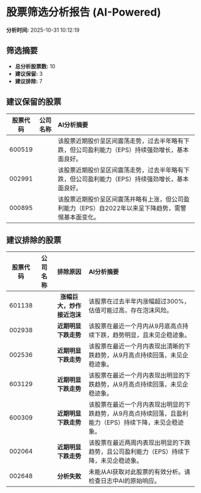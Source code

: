 # 股票筛选分析报告 (AI-Powered)

**分析时间:** 2025-10-31 10:12:19

## 筛选摘要

- **总分析股票数:** 10
- **建议保留:** 3
- **建议排除:** 7

## 建议保留的股票

| 股票代码 | 公司名称 | AI分析摘要 |
|:---:|:---:|:---|
| 600519 |  | 该股票近期股价呈区间震荡走势，过去半年略有下跌，但公司盈利能力（EPS）持续强劲增长，基本面良好。 |
| 002991 |  | 该股票近期股价呈区间震荡走势，过去半年略有下跌，但公司盈利能力（EPS）持续强劲增长，基本面良好。 |
| 000895 |  | 该股票近期股价呈区间震荡并略有上涨，但公司盈利能力（EPS）自2022年以来呈下降趋势，需警惕基本面变化。 |

## 建议排除的股票

| 股票代码 | 公司名称 | 排除原因 | AI分析摘要 |
|:---:|:---:|:---:|:---|
| 601138 |  | **涨幅巨大，炒作接近泡沫** | 该股票在过去半年内涨幅超过300%，估值可能过高，存在泡沫风险。 |
| 002938 |  | **近期明显下跌走势** | 该股票在最近一个月内从9月底高点持续下跌，趋势明显，且未见企稳迹象。 |
| 002536 |  | **近期明显下跌走势** | 该股票在最近一个月内表现出清晰的下跌趋势，从9月高点持续回落，未见企稳迹象。 |
| 603129 |  | **近期明显下跌走势** | 该股票在最近一个月内表现出明显的下跌趋势，从9月高点持续回落，未见企稳迹象。 |
| 600309 |  | **近期明显下跌走势** | 该股票在最近一个月内表现出明显的下跌趋势，从9月高点持续回落，且盈利能力（EPS）持续下降，未见企稳迹象。 |
| 002064 |  | **近期明显下跌走势** | 该股票在最近两周内表现出明显的下跌趋势，且公司盈利能力（EPS）持续下降，未见企稳迹象。 |
| 002648 |  | **分析失败** | 未能从AI获取对此股票的有效分析。请检查日志中AI的原始响应。 |
